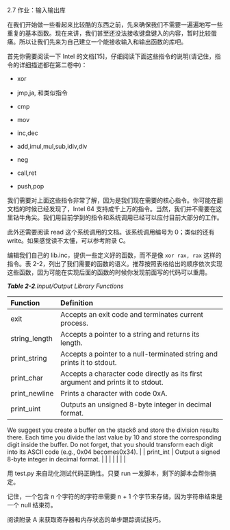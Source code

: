 2.7 作业：输入输出库

在我们开始做一些看起来比较酷的东西之前，先来确保我们不需要一遍遍地写一些重复的基本函数。现在来讲，我们甚至还没法接收键盘键入的内容，暂时比较蛋痛。所以让我们先来为自己建立一个能接收输入和输出函数的库吧。

首先你需要阅读一下 Intel 的文档\[15\]，仔细阅读下面这些指令的说明\(请记住，指令的详细描述都在第二卷中\)：

* xor

* jmp,ja, 和类似指令

* cmp

* mov

* inc,dec

* add,imul,mul,sub,idiv,div

* neg

* call,ret

* push,pop

我们需要对上面这些指令非常了解，因为是我们现在需要的核心指令。你可能在翻文档的时候已经发现了，Intel 64 支持成千上万的指令。当然，我们并不需要在这里钻牛角尖。我们用目前学到的指令和系统调用已经可以应付目前大部分的工作。

此外还需要阅读 read 这个系统调用的文档。该系统调用编号为 0；类似的还有 write。如果感觉读不太懂，可以参考附录 C。

编辑我们自己的 lib.inc，提供一些定义好的函数，而不是像 `xor rax, rax` 这样的指令。表 2-2，列出了我们需要的函数的语义。推荐按照表格给出的顺序依次实现这些函数，因为可能在实现后面的函数的时候你发现前面写的代码可以重用。

_**Table 2-2**.Input/Output Library Functions_

| Function | Definition |
| :--- | :--- |
| exit | Accepts an exit code and terminates current process. |
| string_length | Accepts a pointer to a string and returns its length. |
| print_string | Accepts a pointer to a null-terminated string and prints it to stdout. |
| print_char | Accepts a character code directly as its first argument and prints it to stdout. |
| print_newline | Prints a character with code 0xA. |
| print_uint | Outputs an unsigned 8-byte integer in decimal format.
 We suggest you create a buffer on the stack6 and store the division results there. Each time you divide the last value by 10 and store the corresponding digit inside the buffer. Do not forget, that you should transform each digit into its ASCII code
(e.g., 0x04 becomes0x34). |
| print_int | Output a signed 8-byte integer in decimal format. |
|  |  |
|  |  |

用 test.py 来自动化测试代码正确性。只要 run 一发脚本，剩下的脚本会帮你搞定。

记住，一个包含 n 个字符的的字符串需要 n + 1 个字节来存储，因为字符串结束是一个 null 结束符。

阅读附录 A 来获取寄存器和内存状态的单步跟踪调试技巧。

